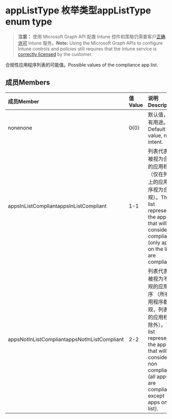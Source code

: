 # <a name="applisttype-enum-type"></a><span data-ttu-id="c00a0-101">appListType 枚举类型</span><span class="sxs-lookup"><span data-stu-id="c00a0-101">appListType enum type</span></span>

> <span data-ttu-id="c00a0-102">**注意：** 使用 Microsoft Graph API 配置 Intune 控件和策略仍需要客户[正确许可](https://go.microsoft.com/fwlink/?linkid=839381) Intune 服务。</span><span class="sxs-lookup"><span data-stu-id="c00a0-102">**Note:** Using the Microsoft Graph APIs to configure Intune controls and policies still requires that the Intune service is [correctly licensed](https://go.microsoft.com/fwlink/?linkid=839381) by the customer.</span></span>

<span data-ttu-id="c00a0-103">合规性应用程序列表的可能值。</span><span class="sxs-lookup"><span data-stu-id="c00a0-103">Possible values of the compliance app list.</span></span>
## <a name="members"></a><span data-ttu-id="c00a0-104">成员</span><span class="sxs-lookup"><span data-stu-id="c00a0-104">Members</span></span>
|<span data-ttu-id="c00a0-105">成员</span><span class="sxs-lookup"><span data-stu-id="c00a0-105">Member</span></span>|<span data-ttu-id="c00a0-106">值</span><span class="sxs-lookup"><span data-stu-id="c00a0-106">Value</span></span>|<span data-ttu-id="c00a0-107">说明</span><span class="sxs-lookup"><span data-stu-id="c00a0-107">Description</span></span>|
|:---|:---|:---|
|<span data-ttu-id="c00a0-108">none</span><span class="sxs-lookup"><span data-stu-id="c00a0-108">none</span></span>|<span data-ttu-id="c00a0-109">0</span><span class="sxs-lookup"><span data-stu-id="c00a0-109">{0}</span></span>|<span data-ttu-id="c00a0-110">默认值，没有用途。</span><span class="sxs-lookup"><span data-stu-id="c00a0-110">Default value, no intent.</span></span>|
|<span data-ttu-id="c00a0-111">appsInListCompliant</span><span class="sxs-lookup"><span data-stu-id="c00a0-111">appsInListCompliant</span></span>|<span data-ttu-id="c00a0-112">1</span><span class="sxs-lookup"><span data-stu-id="c00a0-112">-1</span></span>|<span data-ttu-id="c00a0-113">列表代表将被视为合规的应用程序 （仅在列表上的应用程序视为合规）。</span><span class="sxs-lookup"><span data-stu-id="c00a0-113">The list represents the apps that will be considered compliant (only apps on the list are compliant).</span></span>|
|<span data-ttu-id="c00a0-114">appsNotInListCompliant</span><span class="sxs-lookup"><span data-stu-id="c00a0-114">appsNotInListCompliant</span></span>|<span data-ttu-id="c00a0-115">2</span><span class="sxs-lookup"><span data-stu-id="c00a0-115">-2</span></span>|<span data-ttu-id="c00a0-116">列表代表将被视为不合规的应用程序 （所有应用程序都合规，列表上的应用程序除外）。</span><span class="sxs-lookup"><span data-stu-id="c00a0-116">The list represents the apps that will be considered non compliant (all apps are compliant except apps on the list).</span></span>|



